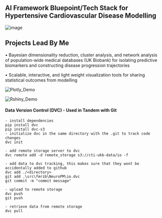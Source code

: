 ## AI Framework Bluepoint/Tech Stack for Hypertensive Cardiovascular Disease Modelling
![image](https://user-images.githubusercontent.com/29684281/187767345-a49e0ca8-d66f-4a0e-8057-6b35b33736fb.png)

## Projects Lead By Me
•	Bayesian dimensionality reduction, cluster analysis, and network analysis of population-wide medical databases (UK Biobank) for isolating predictive biomarkers and constructing disease progression trajectories

•	Scalable, interactive, and light weight visualization tools for sharing statistical outcomes from modelling

![Plotly_Demo](https://user-images.githubusercontent.com/29684281/177753046-d20de5fe-b60b-4b54-928b-d15dc5917caa.png)

![Rshiny_Demo](https://user-images.githubusercontent.com/29684281/177753060-3b01057d-e711-4a42-9106-7d2cec58ea29.png)

#### Data Version Control (DVC) - Used in Tandem with Git
```
- install dependencies
pip install dvc
pip install dvc-s3
- initialize dvc in the same directory with the .git to track code changes
dvc init

- add remote storage server to dvc
dvc remote add -d remote_storage s3://cti-ukb-data/io -f

- add data to dvc tracking, this makes sure that they wont be accidentally added to github
dvc add ./<directory>
git add .\src\fmrib\NeuroPM\io.dvc
git commit -m "commit message"

- upload to remote storage
dvc push
git push

- retrieve data from remote storage
dvc pull
```